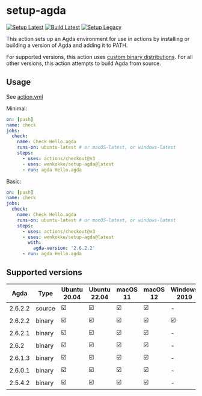 # setup-agda

[![Setup Latest](https://github.com/wenkokke/setup-agda/actions/workflows/test-setup-latest.yml/badge.svg)](https://github.com/wenkokke/setup-agda/actions/workflows/test-setup-latest.yml)
[![Build Latest](https://github.com/wenkokke/setup-agda/actions/workflows/test-build-latest.yml/badge.svg)](https://github.com/wenkokke/setup-agda/actions/workflows/test-build-latest.yml)
[![Setup Legacy](https://github.com/wenkokke/setup-agda/actions/workflows/test-setup-legacy.yml/badge.svg)](https://github.com/wenkokke/setup-agda/actions/workflows/test-setup-legacy.yml)

This action sets up an Agda environment for use in actions by installing or building a version of Agda and adding it to PATH.

For supported versions, this action uses [custom binary distributions][custom-binary-distributions].
For all other versions, this action attempts to build Agda from source.

## Usage

See [action.yml](action.yml)

Minimal:

```yaml
on: [push]
name: check
jobs:
  check:
    name: Check Hello.agda
    runs-on: ubuntu-latest # or macOS-latest, or windows-latest
    steps:
      - uses: actions/checkout@v3
      - uses: wenkokke/setup-agda@latest
      - run: agda Hello.agda
```

Basic:

```yaml
on: [push]
name: check
jobs:
  check:
    name: Check Hello.agda
    runs-on: ubuntu-latest # or macOS-latest, or windows-latest
    steps:
      - uses: actions/checkout@v3
      - uses: wenkokke/setup-agda@latest
        with:
          agda-version: '2.6.2.2'
      - run: agda Hello.agda
```

## Supported versions


| Agda | Type | Ubuntu 20.04 | Ubuntu 22.04 | macOS 11 | macOS 12 | Windows 2019 | Windows 2022 |
| ------- | ------- | ------ | ----- | ----- | ----- | ----- | ----- |
| 2.6.2.2 | source  | ☑️     | ☑️    | ☑️    | ☑️    | -     | ☑️     |
| 2.6.2.2 | binary  | ☑️     | ☑️    | ☑️    | ☑️    | ☑️    | ☑️    |
| 2.6.2.1 | binary  | ☑️     | ☑️    | ☑️    | ☑️    | -     | -     |
| 2.6.2   | binary  | ☑️     | ☑️    | ☑️    | ☑️    | -     | -     |
| 2.6.1.3 | binary  | ☑️     | ☑️    | ☑️    | ☑️    | -     | -     |
| 2.6.0.1 | binary  | ☑️     | ☑️    | ☑️    | ☑️    | -     | -     |
| 2.5.4.2 | binary  | ☑️     | ☑️    | ☑️    | ☑️    | -     | -     |

[custom-binary-distributions]: https://github.com/wenkokke/setup-agda/releases/tag/latest
